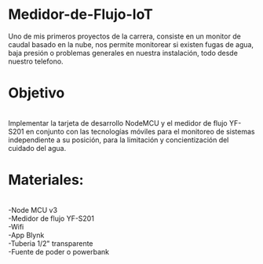 # Medidor-de-Flujo-IoT
Uno de mis primeros proyectos de la carrera, consiste en un monitor de caudal basado en la nube, nos permite monitorear si existen fugas de agua, baja presión o problemas generales en nuestra instalación, todo desde nuestro telefono.

# Objetivo
<br>Implementar la tarjeta de desarrollo NodeMCU y el medidor de flujo YF-S201 en conjunto con las tecnologías móviles para el monitoreo de sistemas independiente a su posición, para la limitación y concientización del cuidado del agua.

# Materiales:
<br> -Node MCU v3
<br> -Medidor de flujo YF-S201
<br> -Wifi
<br> -App Blynk
<br> -Tuberia 1/2" transparente
<br> -Fuente de poder o powerbank
